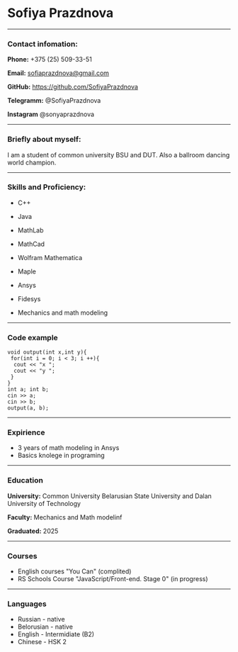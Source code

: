 # Sofiya Prazdnova
******
### Contact infomation:
**Phone:** +375 (25) 509-33-51

**Email:** sofiaprazdnova@gmail.com

**GitHub:** https://github.com/SofiyaPrazdnova

**Telegramm:** @SofiyaPrazdnova

**Instagram** @sonyaprazdnova

******
### Briefly about myself:
I am a student of common university BSU and DUT. Also a ballroom dancing world champion.

******
### Skills and Proficiency:
* C++

* Java

* MathLab

* MathCad

* Wolfram Mathematica

* Maple

* Ansys

* Fidesys

* Mechanics and math modeling

******
### Code example
```
void output(int x,int y){
 for(int i = 0; i < 3; i ++){
  cout << "x ";
  cout << "y ";
 }
}
int a; int b;
cin >> a; 
cin >> b;
output(a, b);
```

******
### Expirience
* 3 years of math modeling in Ansys
* Basics knolege in programing 

******
### Education
**University:** Common University Belarusian State University and Dalan University of Technology 

**Faculty:** Mechanics and Math modelinf

**Graduated:** 2025

******
### Courses
* English  courses "You Can" (complited)
* RS Schools Course "JavaScript/Front-end. Stage 0" (in progress)

******
### Languages
* Russian - native
* Belorusian - native
* English - Intermidiate (B2)
* Chinese - HSK 2